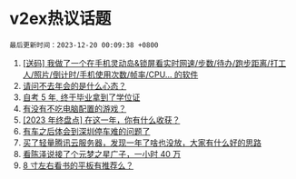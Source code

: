 # v2ex热议话题

`最后更新时间：2023-12-20 00:09:38 +0800`

1. [[送码] 我做了一个在手机灵动岛&锁屏看实时网速/步数/待办/跑步距离/打工人/照片/倒计时/手机使用次数/帧率/CPU... 的软件](https://www.v2ex.com/t/1001525)
1. [请问不去年会的是什么心态？](https://www.v2ex.com/t/1001562)
1. [自考 5 年, 终于毕业拿到了学位证](https://www.v2ex.com/t/1001627)
1. [有没有不吃电脑配置的游戏？](https://www.v2ex.com/t/1001528)
1. [[2023 年终盘点] 在这一年，你有什么收获？](https://www.v2ex.com/t/1001624)
1. [有车之后体会到深圳停车难的问题了](https://www.v2ex.com/t/1001576)
1. [买了轻量腾讯云服务器，发现一年了啥也没放，大家有什么好的思路](https://www.v2ex.com/t/1001579)
1. [看陈泽说接了个元梦之星广子，一小时 40 万](https://www.v2ex.com/t/1001549)
1. [8 寸左右看书的平板有推荐么？](https://www.v2ex.com/t/1001515)

